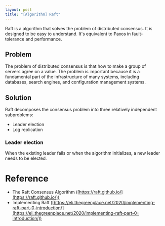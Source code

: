 ```yaml
---
layout: post
title: "[Algorithm] Raft"
---
```


Raft is a algorithm that solves the problem of distributed consensus. It is designed to be easy to understand. It's equivalent to Paxos in fault-tolerance and performance.

## Problem

The problem of distributed consensus is that how to make a group of servers agree on a value. The problem is important because it is a fundamental part of the infrastructure of many systems, including databases, search engines, and configuration management systems.

## Solution

Raft decomposes the consensus problem into three relatively independent subproblems:

- Leader election
- Log replication

### Leader election

When the existing leader fails or when the algorithm initializes, a new leader needs to be elected.



# Reference
- The Raft Consensus Algorithm ([https://raft.github.io/](https://raft.github.io/))
- Implementing Raft ([https://eli.thegreenplace.net/2020/implementing-raft-part-0-introduction/](https://eli.thegreenplace.net/2020/implementing-raft-part-0-introduction/))